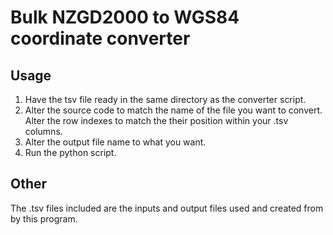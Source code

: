 # Bulk NZGD2000 to WGS84 coordinate converter

## Usage

1. Have the tsv file ready in the same directory as the converter script.
2. Alter the source code to match the name of the file you want to convert. Alter the row indexes to match the their position within your .tsv columns.
3. Alter the output file name to what you want.
4. Run the python script.

## Other

The .tsv files included are the inputs and output files used and created from by this program.